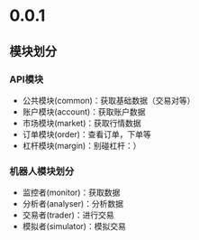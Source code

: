 # 0.0.1

## 模块划分

### API模块
- 公共模块(common)：获取基础数据（交易对等）
- 账户模块(account)：获取账户数据
- 市场模块(market)：获取行情数据
- 订单模块(order)：查看订单，下单等
- 杠杆模块(margin)：别碰杠杆：）

### 机器人模块划分
- 监控者(monitor)：获取数据
- 分析者(analyser)：分析数据
- 交易者(trader)：进行交易
- 模拟者(simulator)：模拟交易

